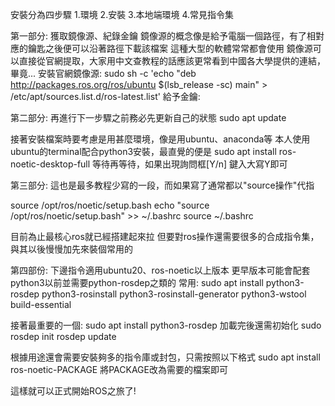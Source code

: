 安裝分為四步驟
1.環境 2.安裝 3.本地端環境 4.常見指令集

第一部分:
獲取鏡像源、紀錄金鑰
鏡像源的概念像是給予電腦一個路徑，有了相對應的鑰匙之後便可以沿著路徑下載該檔案
這種大型的軟體常常都會使用
鏡像源可以直接從官網提取，大家用中文查教程的話應該更常看到中國各大學提供的連結，畢竟...
安裝官網鏡像源:
sudo sh -c 'echo "deb http://packages.ros.org/ros/ubuntu $(lsb_release -sc) main" > /etc/apt/sources.list.d/ros-latest.list'
給予金鑰:


第二部分:
再進行下一步驟之前務必先更新自己的狀態
sudo apt update

接著安裝檔案時要考慮是用甚麼環境，像是用ubuntu、anaconda等
本人使用ubuntu的terminal配合python3安裝，最直覺的便是
sudo apt install ros-noetic-desktop-full
等待再等待，如果出現詢問框[Y/n]  鍵入大寫Y即可

第三部分:
這也是最多教程少寫的一段，而如果寫了通常都以"source操作"代指

source /opt/ros/noetic/setup.bash
echo "source /opt/ros/noetic/setup.bash" >> ~/.bashrc
source ~/.bashrc

目前為止最核心ros就已經搭建起來拉
但要對ros操作還需要很多的合成指令集，與其以後慢慢加先來裝個常用的

第四部份:
下邊指令適用ubuntu20、ros-noetic以上版本
更早版本可能會配套python3以前並需要python-rosdep之類的
常用:
sudo apt install python3-rosdep python3-rosinstall python3-rosinstall-generator python3-wstool build-essential

接著最重要的一個:
sudo apt install python3-rosdep
加載完後還需初始化
sudo rosdep init
rosdep update

根據用途還會需要安裝夠多的指令庫或封包，只需按照以下格式
sudo apt install ros-noetic-PACKAGE
將PACKAGE改為需要的檔案即可

這樣就可以正式開始ROS之旅了!

